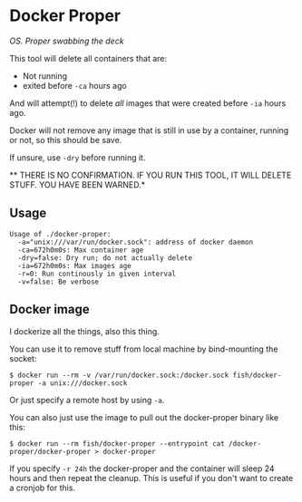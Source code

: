 # Docker Proper
*OS. Proper swabbing the deck*

This tool will delete all containers that are:

- Not running
- exited before `-ca` hours ago

And will attempt(!) to delete *all* images that were created before
`-ia` hours ago.

Docker will not remove any image that is still in use by a container,
running or not, so this should be save.

If unsure, use `-dry` before running it.

** THERE IS NO CONFIRMATION. IF YOU RUN THIS TOOL, IT WILL DELETE
STUFF. YOU HAVE BEEN WARNED.*

## Usage

    Usage of ./docker-proper:
      -a="unix:///var/run/docker.sock": address of docker daemon
      -ca=672h0m0s: Max container age
      -dry=false: Dry run; do not actually delete
      -ia=672h0m0s: Max images age
      -r=0: Run continously in given interval
      -v=false: Be verbose


## Docker image
I dockerize all the things, also this thing.

You can use it to remove stuff from local machine by bind-mounting the socket:

    $ docker run --rm -v /var/run/docker.sock:/docker.sock fish/docker-proper -a unix:///docker.sock

Or just specify a remote host by using `-a`.

You can also just use the image to pull out the docker-proper binary like this:

    $ docker run --rm fish/docker-proper --entrypoint cat /docker-proper/docker-proper > docker-proper

If you specify `-r 24h` the docker-proper and the container will sleep
24 hours and then repeat the cleanup. This is useful if you don't want
to create a cronjob for this.
